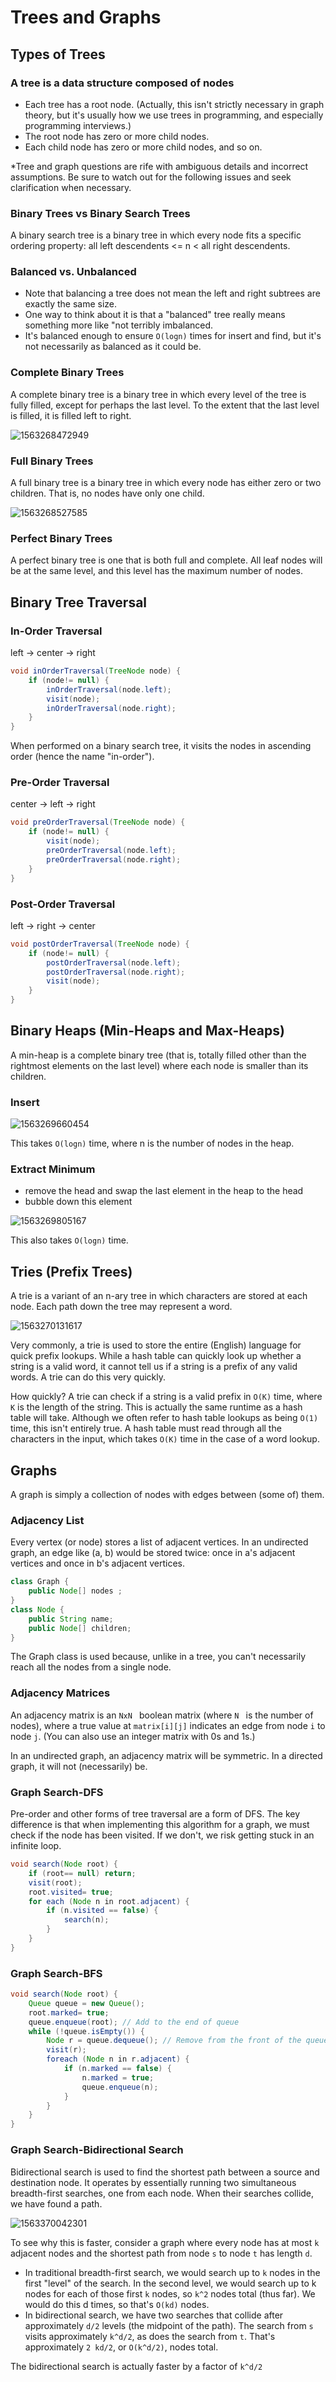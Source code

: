 # Trees and Graphs

## Types of  Trees

### A tree is a data structure composed of nodes

- Each tree has a root node. (Actually, this isn't strictly necessary in graph theory, but it's usually how we use trees in programming, and especially programming interviews.)
- The root node has zero or more child nodes.
- Each child node has zero or more child nodes, and so on.

*Tree and graph questions are rife with ambiguous details and incorrect assumptions. Be sure to watch out for the following issues and seek clarification when necessary.



### Binary Trees vs Binary Search Trees

A binary search tree is a binary tree in which every node fits a specific ordering property: all left descendents <= n < all right descendents.



### Balanced vs. Unbalanced

- Note that balancing a tree does not mean the left and right subtrees are exactly the same size.
- One way to think about it is that a "balanced" tree really means something more like "not terribly imbalanced.
- It's balanced enough to ensure `O(logn)` times for insert and find, but it's not necessarily as balanced as it could be.



### Complete Binary Trees

A complete binary tree is a binary tree in which every level of the tree is fully filled, except for perhaps the last level. To the extent that the last level is filled, it is filled left to right.

![1563268472949](../../docs/1563268472949.png)



### Full Binary Trees

A full binary tree is a binary tree in which every node has either zero or two children. That is, no nodes have only one child.

![1563268527585](../../docs/1563268527585.png)



### Perfect Binary Trees

A perfect binary tree is one that is both full and complete. All leaf nodes will be at the same level, and this level has the maximum number of nodes.



## Binary Tree Traversal

### In-Order Traversal

left -> center -> right

```java
void inOrderTraversal(TreeNode node) {
	if (node!= null) {
        inOrderTraversal(node.left);
        visit(node);
        inOrderTraversal(node.right);
    }
}
```

When performed on a binary search tree, it visits the nodes in ascending order (hence the name "in-order").



### Pre-Order Traversal

center -> left -> right

```java
void preOrderTraversal(TreeNode node) {
    if (node!= null) {
        visit(node);
        preOrderTraversal(node.left);
        preOrderTraversal(node.right);
    }
}
```



### Post-Order Traversal

left -> right -> center

```java
void postOrderTraversal(TreeNode node) {
    if (node!= null) {
        postOrderTraversal(node.left);
        postOrderTraversal(node.right);
        visit(node);
    }
}
```



## Binary Heaps (Min-Heaps and Max-Heaps)

A min-heap is a complete binary tree (that is, totally filled other than the rightmost elements on the last level) where each node is smaller than its children.

### Insert

![1563269660454](../../docs/1563269660454.png)

This takes `O(logn)` time, where n is the number of nodes in the heap.



### Extract Minimum

- remove the head and swap the last element in the heap to the head
- bubble down this element

![1563269805167](../../docs/1563269805167.png)

This also takes `O(logn)` time.



## Tries (Prefix Trees)

A trie is a variant of an n-ary tree in which characters are stored at each node. Each path down the tree may represent a word.

![1563270131617](../../docs/1563270131617.png)



Very commonly, a trie is used to store the entire (English) language for quick prefix lookups. While a hash table can quickly look up whether a string is a valid word, it cannot tell us if a string is a prefix of any valid words. A trie can do this very quickly.



How quickly? A trie can check if a string is a valid prefix in `O(K)` time, where `K` is the length of the string. This is actually the same runtime as a hash table will take. Although we often refer to hash table lookups as being `O(1)` time, this isn't entirely true. A hash table must read through all the characters in the input, which takes `O(K)` time in the case of a word lookup.



## Graphs

A graph is simply a collection of nodes with edges between (some of) them.



### Adjacency List

Every vertex (or node) stores a list of adjacent vertices. In an undirected graph, an edge like (a, b) would be stored twice: once in a's adjacent vertices and once in b's adjacent vertices.

```java
class Graph {
	public Node[] nodes ;
}
class Node {
	public String name;
	public Node[] children;
}
```

The Graph class is used because, unlike in a tree, you can't necessarily reach all the nodes from a single node.



### Adjacency Matrices

An adjacency matrix is an `NxN ` boolean matrix (where `N ` is the number of nodes), where a true value at `matrix[i][j]` indicates an edge from node `i` to node `j`. (You can also use an integer matrix with 0s and 1s.)

In an undirected graph, an adjacency matrix will be symmetric. In a directed graph, it will not (necessarily) be.



### Graph Search-DFS

Pre-order and other forms of tree traversal are a form of DFS. The key difference is that when implementing this algorithm for a graph, we must check if the node has been visited. If we don't, we risk getting stuck in an infinite loop.



```java
void search(Node root) {
    if (root== null) return;
    visit(root);
    root.visited= true;
    for each (Node n in root.adjacent) {
    	if (n.visited == false) {
    		search(n);
    	}
    }
}
```



### Graph Search-BFS

```java
void search(Node root) {
    Queue queue = new Queue();
    root.marked= true;
    queue.enqueue(root); // Add to the end of queue
    while (!queue.isEmpty()) {
    	Node r = queue.dequeue(); // Remove from the front of the queue
    	visit(r);
    	foreach (Node n in r.adjacent) {
    		if (n.marked == false) {
    			n.marked = true;
    			queue.enqueue(n);
    		}
    	}
    }
}
```



### Graph Search-Bidirectional Search

Bidirectional search is used to find the shortest path between a source and destination node. It operates by essentially running two simultaneous breadth-first searches, one from each node. When their searches collide, we have found a path.

![1563370042301](../../docs/1563370042301.png)



To see why this is faster, consider a graph where every node has at most `k `adjacent nodes and the shortest path from node `s` to node `t` has length `d`. 

- In traditional breadth-first search, we would search up to `k` nodes in the first "level" of the search. In the second level, we would search up to k nodes for each of those first `k` nodes, so `k^2` nodes total (thus far). We would do this d times, so that's `O(kd)` nodes.
- In bidirectional search, we have two searches that collide after approximately `d/2` levels (the midpoint of the path). The search from `s` visits approximately `k^d/2`, as does the search from `t`. That's approximately `2 kd/2`, or `O(k^d/2)`, nodes total.

The bidirectional search is actually faster by a factor of `k^d/2`

